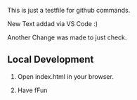 This is just a testfile for github commands.

New Text addad via VS Code :)

Another Change was made to just check.

## Local Development

1. Open index.html in your browser.

2. Have fFun